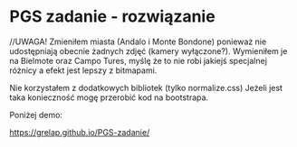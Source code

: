 # PGS zadanie - rozwiązanie

//UWAGA! Zmieniłem miasta (Andalo i Monte Bondone) ponieważ nie udostępniają obecnie żadnych zdjęć (kamery wyłączone?). 
Wymieniłem je na Bielmote oraz Campo Tures, myślę że to nie robi jakiejś specjalnej różnicy a efekt jest lepszy z bitmapami.


Nie korzystałem z dodatkowych bibliotek (tylko normalize.css)
Jeżeli jest taka konieczność mogę przerobić kod na bootstrapa.

Poniżej demo:

https://grelap.github.io/PGS-zadanie/

